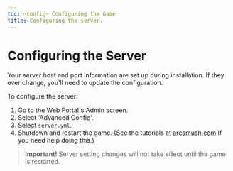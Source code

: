 ```yaml
---
toc: ~config~ Configuring the Game
title: Configuring the server.
---
```

# Configuring the Server

Your server host and port information are set up during installation.  If they ever change, you'll need to update the configuration.

To configure the server:

1. Go to the Web Portal's Admin screen.  
2. Select 'Advanced Config'.
3. Select `server.yml`.
4. Shutdown and restart the game. (See the tutorials at [aresmush.com](http://www.aresmush.com) if you need help doing this.)

> **Important!** Server setting changes will not take effect until the game is restarted.

